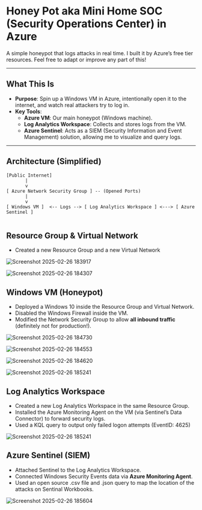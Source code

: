 # Honey Pot aka Mini Home SOC (Security Operations Center) in Azure

A simple honeypot that logs attacks in real time. I built it by Azure’s free tier resources. Feel free to adapt or improve any part of this!

---

## What This Is

- **Purpose**: Spin up a Windows VM in Azure, intentionally open it to the internet, and watch real attackers try to log in.
- **Key Tools**:
  - **Azure VM**: Our main honeypot (Windows machine).
  - **Log Analytics Workspace**: Collects and stores logs from the VM.
  - **Azure Sentinel**: Acts as a SIEM (Security Information and Event Management) solution, allowing me to visualize and query logs.

---

## Architecture (Simplified)

```text
[Public Internet] 
       |
       v
[ Azure Network Security Group ] -- (Opened Ports) 
       |
       v
[ Windows VM ]  <-- Logs --> [ Log Analytics Workspace ] <---> [ Azure Sentinel ]


```

## Resource Group & Virtual Network

   - Created a new Resource Group and a new Virtual Network

![Screenshot 2025-02-26 183917](https://github.com/user-attachments/assets/953eba59-623a-4ea0-883c-46a34b9a9ed6)

![Screenshot 2025-02-26 184307](https://github.com/user-attachments/assets/edf86b2e-0e05-4ddf-8b1b-4fe11d9e6a19)

## Windows VM (Honeypot)

   - Deployed a Windows 10 inside the Resource Group and Virtual Network.
   - Disabled the Windows Firewall inside the VM.
   - Modified the Network Security Group to allow **all inbound traffic** (definitely not for production!).

![Screenshot 2025-02-26 184730](https://github.com/user-attachments/assets/7c1b2b10-8f9e-4b26-996e-555109fc5a1a)

![Screenshot 2025-02-26 184553](https://github.com/user-attachments/assets/bd1c334c-7700-47aa-ae92-76234932b34d)

![Screenshot 2025-02-26 184620](https://github.com/user-attachments/assets/264d46c0-6b43-489b-bbe6-a2706f6d16fb)

![Screenshot 2025-02-26 185241](https://github.com/user-attachments/assets/7041eb0a-4e13-427f-a488-25e30b7d496d)

## Log Analytics Workspace

   - Created a new Log Analytics Workspace in the same Resource Group.
   - Installed the Azure Monitoring Agent on the VM (via Sentinel’s Data Connector) to forward security logs.
   - Used a KQL query to output only failed logon attempts (EventID: 4625)

![Screenshot 2025-02-26 185241](https://github.com/user-attachments/assets/a2cd326e-bd86-440a-bee1-10b833ea360a)


## Azure Sentinel (SIEM)

   - Attached Sentinel to the Log Analytics Workspace.
   - Connected Windows Security Events data via **Azure Monitoring Agent**.
   - Used an open source .csv file and .json query to map the location of the attacks on Sentinal Workbooks.

![Screenshot 2025-02-26 185604](https://github.com/user-attachments/assets/514f7084-fe24-42f8-b089-51e54f333008)


